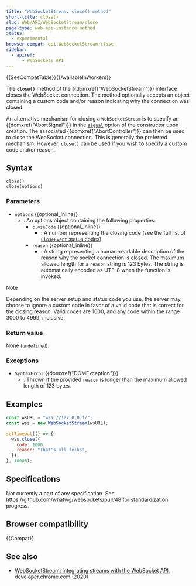 ```yaml
---
title: "WebSocketStream: close() method"
short-title: close()
slug: Web/API/WebSocketStream/close
page-type: web-api-instance-method
status:
  - experimental
browser-compat: api.WebSocketStream.close
sidebar:
  - apiref:
      - WebSockets API
---
```


{{SeeCompatTable}}{{AvailableInWorkers}}

The **`close()`** method of the
{{domxref("WebSocketStream")}} interface closes the WebSocket connection. The method optionally accepts an object containing a custom code and/or reason indicating why the connection was closed.

An alternative mechanism for closing a `WebSocketStream` is to specify an {{domxref("AbortSignal")}} in the [`signal`](/en-US/docs/Web/API/WebSocketStream/WebSocketStream#signal) option of the constructor upon creation. The associated {{domxref("AbortController")}} can then be used to close the WebSocket connection. This is generally the preferred mechanism. However, `close()` can be used if you wish to specify a custom code and/or reason.

## Syntax

```js-nolint
close()
close(options)
```

### Parameters

- `options` {{optional_inline}}
  - : An options object containing the following properties:
    - `closeCode` {{optional_inline}}
      - : A number representing the closing code (see the full list of [`CloseEvent` status codes](/en-US/docs/Web/API/CloseEvent/code#value)).
    - `reason` {{optional_inline}}
      - : A string representing a human-readable description of the reason why the socket connection is closed. The maximum allowed length for a `reason` string is 123 bytes. The string is automatically encoded as UTF-8 when the function is invoked.

> [!NOTE]
> Depending on the server setup and status code you use, the server may choose to ignore a custom code in favor of a valid code that is correct for the closing reason. Valid codes are 1000, and any code within the range 3000 to 4999, inclusive.

### Return value

None (`undefined`).

### Exceptions

- `SyntaxError` {{domxref("DOMException")}}
  - : Thrown if the provided `reason` is longer than the maximum allowed length of 123 bytes.

## Examples

```js
const wsURL = "wss://127.0.0.1/";
const wss = new WebSocketStream(wsURL);

setTimeout(() => {
  wss.close({
    code: 1000,
    reason: "That's all folks",
  });
}, 10000);
```

## Specifications

Not currently a part of any specification. See https://github.com/whatwg/websockets/pull/48 for standardization progress.

## Browser compatibility

{{Compat}}

## See also

- [WebSocketStream: integrating streams with the WebSocket API](https://developer.chrome.com/docs/capabilities/web-apis/websocketstream), developer.chrome.com (2020)
